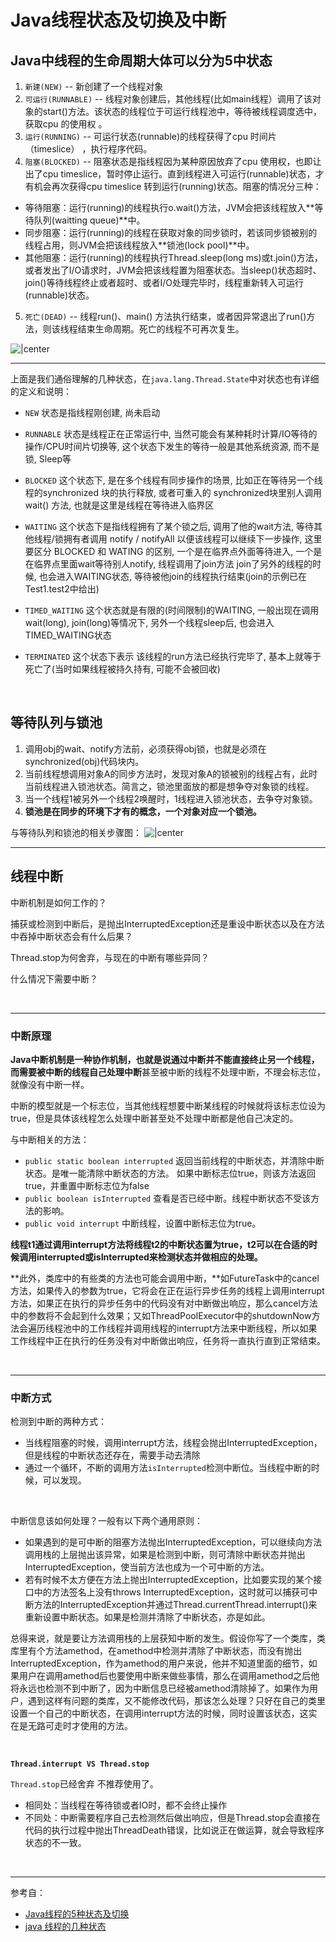 # Java线程状态及切换及中断

## Java中线程的生命周期大体可以分为5中状态

1. `新建(NEW)` -- 新创建了一个线程对象
2. `可运行(RUNNABLE)` -- 线程对象创建后，其他线程(比如main线程）调用了该对象的start()方法。该状态的线程位于可运行线程池中，等待被线程调度选中，获取cpu 的使用权 。
3. `运行(RUNNING)` -- 可运行状态(runnable)的线程获得了cpu 时间片（timeslice） ，执行程序代码。
4. `阻塞(BLOCKED)` -- 阻塞状态是指线程因为某种原因放弃了cpu 使用权，也即让出了cpu timeslice，暂时停止运行。直到线程进入可运行(runnable)状态，才有机会再次获得cpu timeslice 转到运行(running)状态。阻塞的情况分三种： 
 - 等待阻塞：运行(running)的线程执行o.wait()方法，JVM会把该线程放入**等待队列(waitting queue)**中。
 - 同步阻塞：运行(running)的线程在获取对象的同步锁时，若该同步锁被别的线程占用，则JVM会把该线程放入**锁池(lock pool)**中。
 - 其他阻塞：运行(running)的线程执行Thread.sleep(long ms)或t.join()方法，或者发出了I/O请求时，JVM会把该线程置为阻塞状态。当sleep()状态超时、join()等待线程终止或者超时、或者I/O处理完毕时，线程重新转入可运行(runnable)状态。
5. `死亡(DEAD)` -- 线程run()、main() 方法执行结束，或者因异常退出了run()方法，则该线程结束生命周期。死亡的线程不可再次复生。

![|center](http://dl.iteye.com/upload/picture/pic/116719/7e76cc17-0ad5-3ff3-954e-1f83463519d1.jpg)

------------

上面是我们通俗理解的几种状态，在`java.lang.Thread.State`中对状态也有详细的定义和说明：

 - `NEW` 状态是指线程刚创建, 尚未启动
 - `RUNNABLE` 状态是线程正在正常运行中, 当然可能会有某种耗时计算/IO等待的操作/CPU时间片切换等, 这个状态下发生的等待一般是其他系统资源, 而不是锁, Sleep等
 - `BLOCKED` 这个状态下, 是在多个线程有同步操作的场景, 比如正在等待另一个线程的synchronized 块的执行释放, 或者可重入的 synchronized块里别人调用wait() 方法, 也就是这里是线程在等待进入临界区
 - `WAITING` 这个状态下是指线程拥有了某个锁之后, 调用了他的wait方法, 等待其他线程/锁拥有者调用 notify / notifyAll 以便该线程可以继续下一步操作, 这里要区分 BLOCKED 和 WATING 的区别, 一个是在临界点外面等待进入, 一个是在临界点里面wait等待别人notify, 线程调用了join方法 join了另外的线程的时候, 也会进入WAITING状态, 等待被他join的线程执行结束(join的示例已在Test1.test2中给出)
 - `TIMED_WAITING`  这个状态就是有限的(时间限制)的WAITING, 一般出现在调用wait(long), join(long)等情况下, 另外一个线程sleep后, 也会进入TIMED_WAITING状态

 - `TERMINATED` 这个状态下表示 该线程的run方法已经执行完毕了, 基本上就等于死亡了(当时如果线程被持久持有, 可能不会被回收)
<br>

## 等待队列与锁池

1. 调用obj的wait、notify方法前，必须获得obj锁，也就是必须在synchronized(obj)代码块内。
2. 当前线程想调用对象A的同步方法时，发现对象A的锁被别的线程占有，此时当前线程进入锁池状态。简言之，锁池里面放的都是想争夺对象锁的线程。
3. 当一个线程1被另外一个线程2唤醒时，1线程进入锁池状态，去争夺对象锁。
4. **锁池是在同步的环境下才有的概念，一个对象对应一个锁池。**

 与等待队列和锁池的相关步骤图：
![|center](http://dl.iteye.com/upload/picture/pic/116721/3f19f0fb-33ae-322f-9f6a-035f0bf3a2d5.jpg)
<br>

-------------

## 线程中断

中断机制是如何工作的？

捕获或检测到中断后，是抛出InterruptedException还是重设中断状态以及在方法中吞掉中断状态会有什么后果？

Thread.stop为何舍弃，与现在的中断有哪些异同？

什么情况下需要中断？


<br>

-------------

### 中断原理

**Java中断机制是一种协作机制，也就是说通过中断并不能直接终止另一个线程，而需要被中断的线程自己处理中断**甚至被中断的线程不处理中断，不理会标志位，就像没有中断一样。

中断的模型就是一个标志位，当其他线程想要中断某线程的时候就将该标志位设为true，但是具体该线程怎么处理中断甚至处不处理中断都是他自己决定的。

与中断相关的方法：

- `public static boolean interrupted` 返回当前线程的中断状态，并清除中断状态。是唯一能清除中断状态的方法。
 如果中断标志位true，则该方法返回true，并重置中断标志位为false
- `public boolean isInterrupted` 查看是否已经中断。线程中断状态不受该方法的影响。
- `public void interrupt` 中断线程，设置中断标志位为true。


**线程t1通过调用interrupt方法将线程t2的中断状态置为true，t2可以在合适的时候调用interrupted或isInterrupted来检测状态并做相应的处理。**

**此外，类库中的有些类的方法也可能会调用中断，**如FutureTask中的cancel方法，如果传入的参数为true，它将会在正在运行异步任务的线程上调用interrupt方法，如果正在执行的异步任务中的代码没有对中断做出响应，那么cancel方法中的参数将不会起到什么效果；又如ThreadPoolExecutor中的shutdownNow方法会遍历线程池中的工作线程并调用线程的interrupt方法来中断线程，所以如果工作线程中正在执行的任务没有对中断做出响应，任务将一直执行直到正常结束。


<br>

--------------

### 中断方式

检测到中断的两种方式：

- 当线程阻塞的时候，调用interrupt方法，线程会抛出InterruptedException，但是线程的中断状态还存在，需要手动去清除
- 通过一个循环，不断的调用方法`isInterrupted`检测中断位。当线程中断的时候，可以发现。

<br>

中断信息该如何处理？一般有以下两个通用原则：

- 如果遇到的是可中断的阻塞方法抛出InterruptedException，可以继续向方法调用栈的上层抛出该异常，如果是检测到中断，则可清除中断状态并抛出InterruptedException，使当前方法也成为一个可中断的方法。
- 若有时候不太方便在方法上抛出InterruptedException，比如要实现的某个接口中的方法签名上没有throws InterruptedException，这时就可以捕获可中断方法的InterruptedException并通过Thread.currentThread.interrupt()来重新设置中断状态。如果是检测并清除了中断状态，亦是如此。

总得来说，就是要让方法调用栈的上层获知中断的发生。假设你写了一个类库，类库里有个方法amethod，在amethod中检测并清除了中断状态，而没有抛出InterruptedException，作为amethod的用户来说，他并不知道里面的细节，如果用户在调用amethod后也要使用中断来做些事情，那么在调用amethod之后他将永远也检测不到中断了，因为中断信息已经被amethod清除掉了。如果作为用户，遇到这样有问题的类库，又不能修改代码，那该怎么处理？只好在自己的类里设置一个自己的中断状态，在调用interrupt方法的时候，同时设置该状态，这实在是无路可走时才使用的方法。

<br>

**`Thread.interrupt VS Thread.stop`**

`Thread.stop`已经舍弃 不推荐使用了。
- 相同处：当线程在等待锁或者IO时，都不会终止操作
- 不同处：中断需要程序自己去检测然后做出响应，但是Thread.stop会直接在代码的执行过程中抛出ThreadDeath错误，比如说正在做运算，就会导致程序状态的不一致。


<br>

-------------

参考自：

- [Java线程的5种状态及切换](http://blog.csdn.net/pange1991/article/details/53860651)
- [java 线程的几种状态](https://www.cnblogs.com/xll1025/p/6415283.html)










































